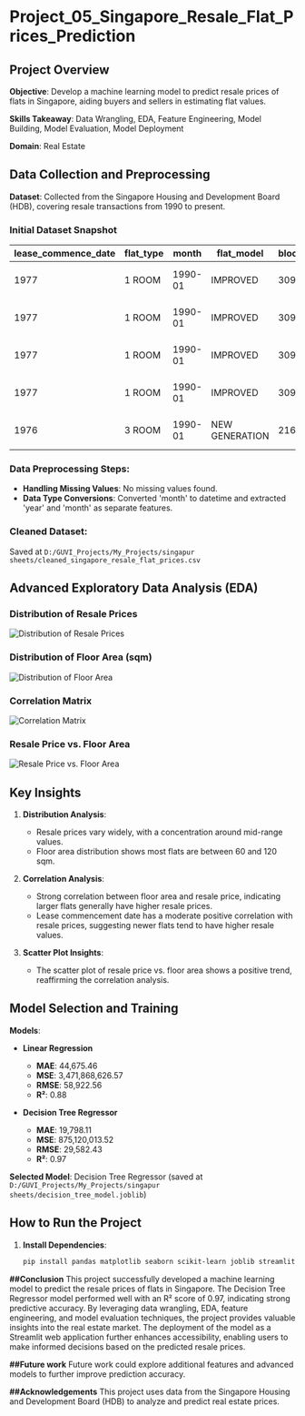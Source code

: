 # Project_05_Singapore_Resale_Flat_Prices_Prediction



## Project Overview

**Objective**: Develop a machine learning model to predict resale prices of flats in Singapore, aiding buyers and sellers in estimating flat values.

**Skills Takeaway**: Data Wrangling, EDA, Feature Engineering, Model Building, Model Evaluation, Model Deployment

**Domain**: Real Estate

## Data Collection and Preprocessing

**Dataset**: Collected from the Singapore Housing and Development Board (HDB), covering resale transactions from 1990 to present.

### Initial Dataset Snapshot
| lease_commence_date | flat_type | month  | flat_model   | block | storey_range | floor_area_sqm | street_name     | resale_price | town       |
|---------------------|-----------|--------|--------------|-------|--------------|----------------|-----------------|--------------|------------|
| 1977                | 1 ROOM    | 1990-01| IMPROVED     | 309   | 10 TO 12     | 31.0           | ANG MO KIO AVE 1| 9000.0       | ANG MO KIO |
| 1977                | 1 ROOM    | 1990-01| IMPROVED     | 309   | 04 TO 06     | 31.0           | ANG MO KIO AVE 1| 6000.0       | ANG MO KIO |
| 1977                | 1 ROOM    | 1990-01| IMPROVED     | 309   | 10 TO 12     | 31.0           | ANG MO KIO AVE 1| 8000.0       | ANG MO KIO |
| 1977                | 1 ROOM    | 1990-01| IMPROVED     | 309   | 07 TO 09     | 31.0           | ANG MO KIO AVE 1| 6000.0       | ANG MO KIO |
| 1976                | 3 ROOM    | 1990-01| NEW GENERATION| 216  | 04 TO 06     | 73.0           | ANG MO KIO AVE 1| 47200.0      | ANG MO KIO |

### Data Preprocessing Steps:
- **Handling Missing Values**: No missing values found.
- **Data Type Conversions**: Converted 'month' to datetime and extracted 'year' and 'month' as separate features.

### Cleaned Dataset:
Saved at `D:/GUVI_Projects/My_Projects/singapur sheets/cleaned_singapore_resale_flat_prices.csv`

## Advanced Exploratory Data Analysis (EDA)

### Distribution of Resale Prices
![Distribution of Resale Prices](distribution_resale_price.png)

### Distribution of Floor Area (sqm)
![Distribution of Floor Area](distribution_floor_area.png)

### Correlation Matrix
![Correlation Matrix](correlation_matrix.png)

### Resale Price vs. Floor Area
![Resale Price vs. Floor Area](resale_price_vs_floor_area.png)

## Key Insights

1. **Distribution Analysis**:
   - Resale prices vary widely, with a concentration around mid-range values.
   - Floor area distribution shows most flats are between 60 and 120 sqm.

2. **Correlation Analysis**:
   - Strong correlation between floor area and resale price, indicating larger flats generally have higher resale prices.
   - Lease commencement date has a moderate positive correlation with resale prices, suggesting newer flats tend to have higher resale values.

3. **Scatter Plot Insights**:
   - The scatter plot of resale price vs. floor area shows a positive trend, reaffirming the correlation analysis.

## Model Selection and Training

**Models**: 
- **Linear Regression**
  - **MAE**: 44,675.46
  - **MSE**: 3,471,868,626.57
  - **RMSE**: 58,922.56
  - **R²**: 0.88

- **Decision Tree Regressor**
  - **MAE**: 19,798.11
  - **MSE**: 875,120,013.52
  - **RMSE**: 29,582.43
  - **R²**: 0.97

**Selected Model**: Decision Tree Regressor (saved at `D:/GUVI_Projects/My_Projects/singapur sheets/decision_tree_model.joblib`)

## How to Run the Project

1. **Install Dependencies**:
   ```sh
   pip install pandas matplotlib seaborn scikit-learn joblib streamlit

**##Conclusion**
This project successfully developed a machine learning model to predict the resale prices of flats in Singapore. 
The Decision Tree Regressor model performed well with an R² score of 0.97, indicating strong predictive accuracy. 
By leveraging data wrangling, EDA, feature engineering, and model evaluation techniques, the project provides valuable insights into the real estate market. 
The deployment of the model as a Streamlit web application further enhances accessibility, enabling users to make informed decisions based on the predicted resale prices.

**##Future work**
Future work could explore additional features and advanced models to further improve prediction accuracy.

**##Acknowledgements**
This project uses data from the Singapore Housing and Development Board (HDB) to analyze and predict real estate prices.
